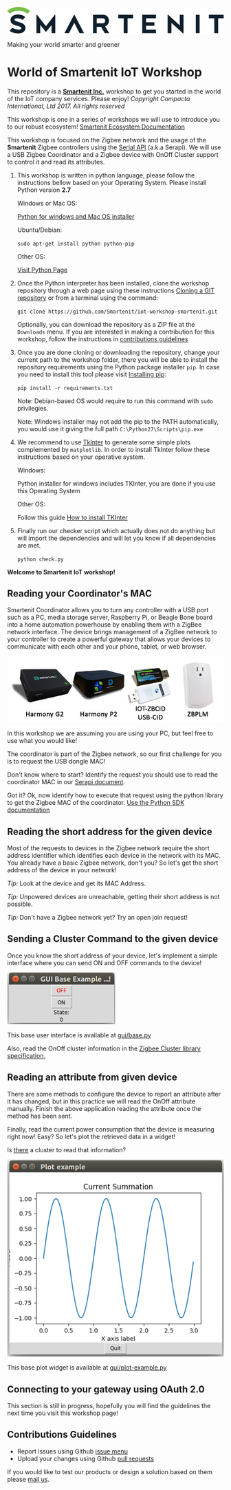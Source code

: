 ![](fig/Smartenit_Main_Color_Positive.png?raw=true)

Making your world smarter and greener
# World of Smartenit IoT Workshop

This repository is a **[Smartenit Inc.][smt-site]** workshop to get you started in the world of the IoT company services. Please enjoy!
*Copyright Compacta International, Ltd 2017. All rights reserved*

This workshop is one in a series of workshops we will use to introduce you to our robust ecosystem! [Smartenit Ecosystem Documentation](https://docs.smartenit.io/)

This workshop is focused on the Zigbee network and the usage of the **Smartenit** Zigbee controllers using the [Serial API](docs/ZBPCID_API.pdf) (a.k.a Serapi). We will use a USB Zigbee Coordinator and a Zigbee device with OnOff Cluster support to control it and read its attributes.

1. This workshop is written in python language, please follow the instructions bellow based on your Operating System. Please install Python version **2.7**

    Windows or Mac OS:

    [Python for windows and Mac OS installer][py-installer]

    Ubuntu/Debian:

     `sudo apt-get install python python-pip`

    Other OS:
 
    [Visit Python Page][py-page-installer]

2. Once the Python interpreter has been installed, clone the workshop repository through a web page using these instructions [Cloning a GIT repository][git-cloning] or from a terminal using the command:

    `git clone https://github.com/Smartenit/iot-workshop-smartenit.git`
 
    Optionally, you can download the repository as a ZIP file at the  `Downloads` menu.
If you are interested in making a contribution for this workshop, follow the instructions in [contributions guidelines](#contributions-guidelines)

3. Once you are done cloning or downloading the repository, change your current path to the workshop folder, there you will be able to install the repository requirements using the Python package installer `pip`. In case you need to install this tool please visit [Installing pip][pip-installing]:

    `pip install -r requirements.txt`

    Note: Debian-based OS would require to run this command with  `sudo` privilegies.

    Note: Windows installer may not add the pip to the PATH automatically, you would use it giving the full path `C:\Python27\Scripts\pip.exe`

4. We recommend to use [TkInter][tkinter-intro] to generate some simple plots complemented by `matplotlib`. In order to install TkInter follow these instructions based on your operative system.

    Windows:
    
    Python installer for windows includes TKInter, you are done if you use this Operating System
    
    Other OS:
    
    Follow this guide [How to install TKInter][tkinter-install]

5. Finally run our checker script which actually does not do anything but will import the dependencies and will let you know if all dependencies are met.

    `python check.py`

**Welcome to Smartenit IoT workshop!**
    
## Reading your Coordinator's MAC
Smartenit Coordinator allows you to turn any controller with a USB port such as a PC, media storage server, Raspberry Pi, or Beagle Bone board into a home automation powerhouse by enabling them with a ZigBee network interface. The device brings management of a ZigBee network to your controller to create a powerful gateway that allows your devices to communicate with each other and your phone, tablet, or web browser.

![](fig/radios.jpg?raw=true)

In this workshop we are assuming you are using your PC, but feel free to use what you would like!

The coordinator is part of the Zigbee network, so our first challenge for you is to request the USB dongle MAC!

Don't know where to start?
Identify the request you should use to read the coordinator MAC in our [Serapi document](docs/ZBPCID_API.pdf).

Got it? Ok, now identify how to execute that request using the python library to get the Zigbee MAC of the coordinator. [Use the Python SDK documentation](serapi/README.md)

## Reading the short address for the given device
Most of the requests to devices in the Zigbee network require the short address identifier which identifies each device in the network with its MAC. You already have a basic Zigbee network, don't you? So let's get the short address of the device in your network!

*Tip:* Look at the device and get its MAC Address.

*Tip:* Unpowered devices are unreachable, getting their short address is not possible.

*Tip:* Don't have a Zigbee network yet? Try an open join request!

## Sending a Cluster Command to the given device
Once you know the short address of your device, let's implement a simple interface where you can send ON and OFF commands to the device!

 ![](fig/on_off_controls.png?raw=true)

This base user interface is available at [gui/base.py](gui/base.py)

Also, read the OnOff cluster information in the [Zigbee Cluster library specification.](docs/zcl-1.0-6.pdf)

## Reading an attribute from given device
There are some methods to configure the device to report an attribute after it has changed, but in this practice we will read the OnOff attribute manually. Finish the above application reading the attribute once the method has been sent.

Finally, read the current power consumption that the device is measuring right now! Easy? So let's plot the retrieved data in a widget!

Is [there](docs/zcl-1.0-6.pdf) a cluster to read that information?

 ![](fig/plot_example.png?raw=true)

This base plot widget is available at [gui/plot-example.py](gui/plot-example.py)

## Connecting to your gateway using OAuth 2.0
This section is still in progress, hopefully you will find the guidelines the next time you visit this workshop page!

## Contributions Guidelines
* Report issues using Github [issue menu](https://help.github.com/articles/creating-an-issue/)
* Upload your changes using Github [pull requests](https://help.github.com/articles/creating-a-pull-request/)

If you would like to test our products or design a solution based on them please [mail us][contact].

[contact]: http://smartenit.com/contact_us/
[smt-site]: http://smartenit.com/
[git-cloning]: https://help.github.com/articles/cloning-a-repository/
[py-installer]: https://www.python.org/downloads/release/python-2713/
[py-page-installer]: https://wiki.python.org/moin/Python2orPython3
[pip-installing]: https://pip.pypa.io/en/stable/installing/
[tkinter-intro]: https://docs.python.org/2/library/tkinter.html
[tkinter-install]: http://tkinter.unpythonic.net/wiki/How_to_install_Tkinter
